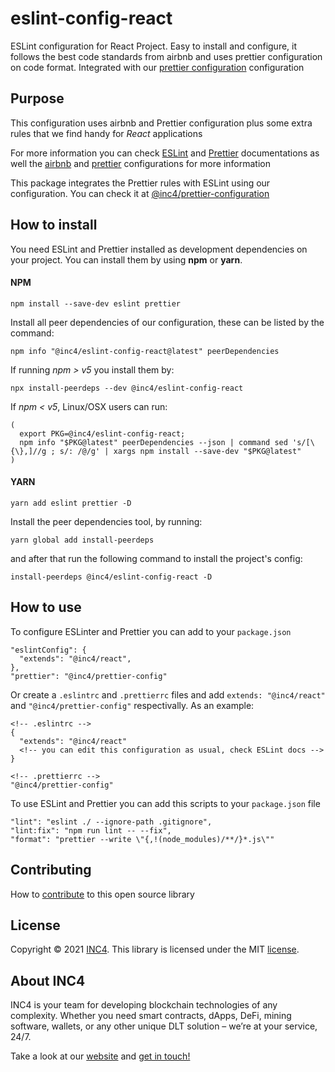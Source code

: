 # eslint-config-react

ESLint configuration for React Project. Easy to install and configure, it follows the best code standards from airbnb and uses prettier configuration on code format. Integrated with our [prettier configuration](https://github.com/inc4/prettier-config) configuration

## Purpose

This configuration uses airbnb and Prettier configuration plus some extra rules that we find handy for _React_ applications

For more information you can check [ESLint](https://eslint.org/) and [Prettier](https://prettier.io/) documentations as well the [airbnb](https://github.com/airbnb/javascript/tree/master/packages/eslint-config-airbnb) and [prettier](https://github.com/prettier/eslint-config-prettier) configurations for more information

This package integrates the Prettier rules with ESLint using our configuration. You can check it at [@inc4/prettier-configuration](https://github.com/inc4/prettier-config)

## How to install

You need ESLint and Prettier installed as development dependencies on your project. You can install them by using **npm** or **yarn**.

#### NPM

```
npm install --save-dev eslint prettier
```

Install all peer dependencies of our configuration, these can be listed by the command:

```
npm info "@inc4/eslint-config-react@latest" peerDependencies
```

If running _npm > v5_ you install them by:

```
npx install-peerdeps --dev @inc4/eslint-config-react
```

If _npm < v5_, Linux/OSX users can run:

```
(
  export PKG=@inc4/eslint-config-react;
  npm info "$PKG@latest" peerDependencies --json | command sed 's/[\{\},]//g ; s/: /@/g' | xargs npm install --save-dev "$PKG@latest"
)
```

#### YARN

```
yarn add eslint prettier -D
```

Install the peer dependencies tool, by running:

```
yarn global add install-peerdeps
```

and after that run the following command to install the project's config:

```
install-peerdeps @inc4/eslint-config-react -D
```

## How to use

To configure ESLinter and Prettier you can add to your `package.json`

```
"eslintConfig": {
  "extends": "@inc4/react",
},
"prettier": "@inc4/prettier-config"
```

Or create a `.eslintrc` and `.prettierrc` files and add `extends: "@inc4/react"` and `"@inc4/prettier-config"` respectivally. As an example:

```
<!-- .eslintrc -->
{
  "extends": "@inc4/react"
  <!-- you can edit this configuration as usual, check ESLint docs -->
}

<!-- .prettierrc -->
"@inc4/prettier-config"
```

To use ESLint and Prettier you can add this scripts to your `package.json` file

```
"lint": "eslint ./ --ignore-path .gitignore",
"lint:fix": "npm run lint -- --fix",
"format": "prettier --write \"{,!(node_modules)/**/}*.js\""
```

## Contributing

How to [contribute](/CONTRIBUTING.MD) to this open source library

## License

Copyright © 2021 [INC4](https://www.inc4.net). This library is licensed under the MIT [license](/LICENCE).

## About INC4

INC4 is your team for developing blockchain technologies of any complexity.
Whether you need smart contracts, dApps, DeFi, mining software, wallets, or any other unique DLT solution – we’re at your service, 24/7.

Take a look at our [website](https://www.inc4.net) and [get in touch!](https://www.https://inc4.net/get-in-touch/)
